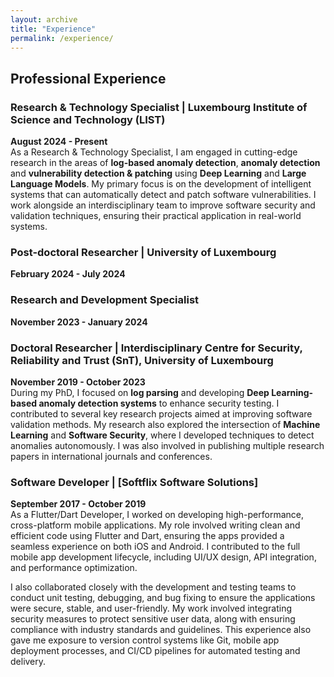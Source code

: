 ```yaml
---
layout: archive
title: "Experience"
permalink: /experience/
---
```


## Professional Experience

### Research & Technology Specialist | Luxembourg Institute of Science and Technology (LIST)  
**August 2024 - Present**  
As a Research & Technology Specialist, I am engaged in cutting-edge research in the areas of **log-based anomaly detection**, **anomaly detection** and **vulnerability detection & patching** using **Deep Learning** and **Large Language Models**. My primary focus is on the development of intelligent systems that can automatically detect and patch software vulnerabilities. I work alongside an interdisciplinary team to improve software security and validation techniques, ensuring their practical application in real-world systems.

### Post-doctoral Researcher | University of Luxembourg ###
**February 2024 - July 2024**

### Research and Development Specialist ###
**November 2023 - January 2024**

### Doctoral Researcher | Interdisciplinary Centre for Security, Reliability and Trust (SnT), University of Luxembourg  
**November 2019 - October 2023**  
During my PhD, I focused on **log parsing** and developing **Deep Learning-based anomaly detection systems** to enhance security testing. I contributed to several key research projects aimed at improving software validation methods. My research also explored the intersection of **Machine Learning** and **Software Security**, where I developed techniques to detect anomalies autonomously. I was also involved in publishing multiple research papers in international journals and conferences.

### Software Developer | [Softflix Software Solutions]  
**September 2017 - October 2019**  
As a Flutter/Dart Developer, I worked on developing high-performance, cross-platform mobile applications. My role involved writing clean and efficient code using Flutter and Dart, ensuring the apps provided a seamless experience on both iOS and Android. I contributed to the full mobile app development lifecycle, including UI/UX design, API integration, and performance optimization.

I also collaborated closely with the development and testing teams to conduct unit testing, debugging, and bug fixing to ensure the applications were secure, stable, and user-friendly. My work involved integrating security measures to protect sensitive user data, along with ensuring compliance with industry standards and guidelines. This experience also gave me exposure to version control systems like Git, mobile app deployment processes, and CI/CD pipelines for automated testing and delivery.
